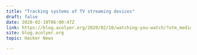 ```yaml
---
title: "Tracking systems of TV streaming devices"
draft: false
date: 2020-02-10T06:00:47Z
link: https://blog.acolyer.org/2020/02/10/watching-you-watch/?utm_medium=RSS&utm_source=hune
site: blog.acolyer.org
topic: Hacker News  

---
```

